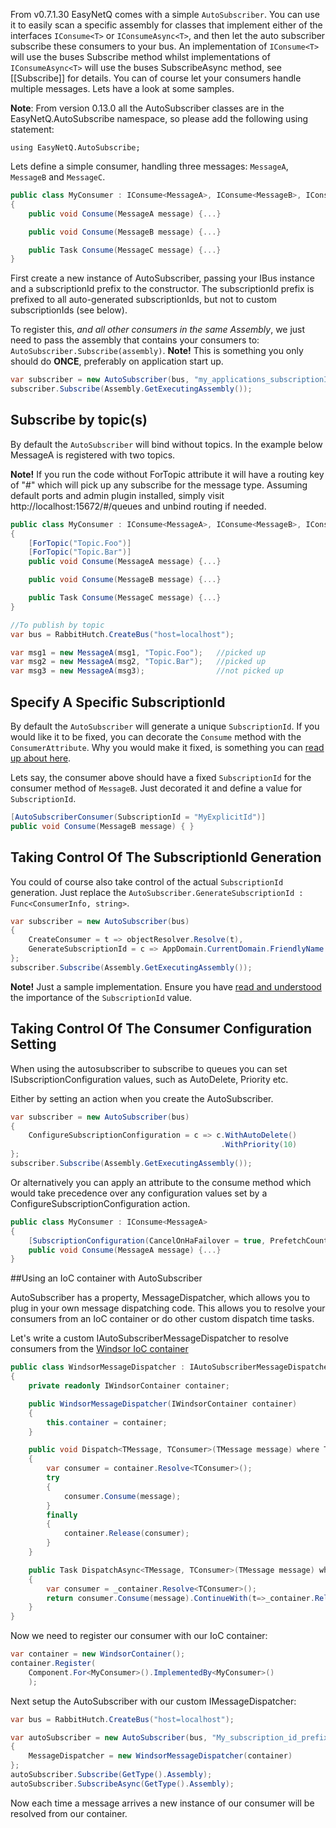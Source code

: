 From v0.7.1.30 EasyNetQ comes with a simple `AutoSubscriber`. You can use it to easily scan a specific assembly for classes that implement either of the interfaces `IConsume<T>` or `IConsumeAsync<T>`, and then let the auto subscriber subscribe these consumers to your bus. An implementation of `IConsume<T>` will use the buses Subscribe method whilst implementations of `IConsumeAsync<T>` will use the buses SubscribeAsync method, see [[Subscribe]] for details. You can of course let your consumers handle multiple messages. Lets have a look at some samples.

**Note**: From version 0.13.0 all the AutoSubscriber classes are in the EasyNetQ.AutoSubscribe namespace, so please add the following using statement:

    using EasyNetQ.AutoSubscribe;

Lets define a simple consumer, handling three messages: `MessageA`, `MessageB` and `MessageC`.

```c#
public class MyConsumer : IConsume<MessageA>, IConsume<MessageB>, IConsumeAsync<MessageC>
{
    public void Consume(MessageA message) {...}

    public void Consume(MessageB message) {...}

    public Task Consume(MessageC message) {...}
}
```

First create a new instance of AutoSubscriber, passing your IBus instance and a subscriptionId prefix to the constructor. The subscriptionId prefix is prefixed to all auto-generated subscriptionIds, but not to custom subscriptionIds (see below).

To register this, _and all other consumers in the same Assembly_, we just need to pass the assembly that contains your consumers to: `AutoSubscriber.Subscribe(assembly)`. **Note!** This is something you only should do **ONCE**, preferably on application start up.

```c#
var subscriber = new AutoSubscriber(bus, "my_applications_subscriptionId_prefix");
subscriber.Subscribe(Assembly.GetExecutingAssembly());
```

## Subscribe by topic(s)
By default the `AutoSubscriber` will bind without topics. In the example below MessageA is registered with two topics.

**Note!** If you run the code without ForTopic attribute it will have a routing key of "#" which will pick up any subscribe for the message type. Assuming default ports and admin plugin installed, simply visit http://localhost:15672/#/queues and unbind routing if needed.

```c#
public class MyConsumer : IConsume<MessageA>, IConsume<MessageB>, IConsumeAsync<MessageC>
{
    [ForTopic("Topic.Foo")]
    [ForTopic("Topic.Bar")]
    public void Consume(MessageA message) {...}

    public void Consume(MessageB message) {...}

    public Task Consume(MessageC message) {...}
}

//To publish by topic
var bus = RabbitHutch.CreateBus("host=localhost");

var msg1 = new MessageA(msg1, "Topic.Foo");   //picked up
var msg2 = new MessageA(msg2, "Topic.Bar");   //picked up
var msg3 = new MessageA(msg3);                //not picked up
```

## Specify A Specific SubscriptionId
By default the `AutoSubscriber` will generate a unique `SubscriptionId`. If you would like it to be fixed, you can decorate the `Consume` method with the `ConsumerAttribute`. Why you would make it fixed, is something you can [read up about here](subscribe).

Lets say, the consumer above should have a fixed `SubscriptionId` for the consumer method of `MessageB`. Just decorated it and define a value for `SubscriptionId`.

```c#
[AutoSubscriberConsumer(SubscriptionId = "MyExplicitId")]
public void Consume(MessageB message) { }
```

## Taking Control Of The SubscriptionId Generation
You could of course also take control of the actual `SubscriptionId` generation. Just replace the `AutoSubscriber.GenerateSubscriptionId : Func<ConsumerInfo, string>`.

```c#
var subscriber = new AutoSubscriber(bus)
{
    CreateConsumer = t => objectResolver.Resolve(t),
    GenerateSubscriptionId = c => AppDomain.CurrentDomain.FriendlyName + c.ConcreteType.Name
};
subscriber.Subscribe(Assembly.GetExecutingAssembly());
```

**Note!** Just a sample implementation. Ensure you have [read and understood](subscribe) the importance of the `SubscriptionId` value.

## Taking Control Of The Consumer Configuration Setting
When using the autosubscriber to subscribe to queues you can set ISubscriptionConfiguration values, such as AutoDelete, Priority etc.

Either by setting an action when you create the AutoSubscriber.
```c#
var subscriber = new AutoSubscriber(bus)
{    
    ConfigureSubscriptionConfiguration = c => c.WithAutoDelete()
                                               .WithPriority(10)
};
subscriber.Subscribe(Assembly.GetExecutingAssembly());
```

Or alternatively you can apply an attribute to the consume method which would take precedence over any configuration values set by a ConfigureSubscriptionConfiguration action.

```c#
public class MyConsumer : IConsume<MessageA>
{
    [SubscriptionConfiguration(CancelOnHaFailover = true, PrefetchCount = 10)]
    public void Consume(MessageA message) {...}
}
```

##Using an IoC container with AutoSubscriber

AutoSubscriber has a property, MessageDispatcher, which allows you to plug in your own message dispatching code. This allows you to resolve your consumers from an IoC container or do other custom dispatch time tasks.

Let's write a custom IAutoSubscriberMessageDispatcher to resolve consumers from the [Windsor IoC container](http://docs.castleproject.org/Windsor.MainPage.ashx)

```C#
public class WindsorMessageDispatcher : IAutoSubscriberMessageDispatcher
{
    private readonly IWindsorContainer container;

    public WindsorMessageDispatcher(IWindsorContainer container)
    {
        this.container = container;
    }

    public void Dispatch<TMessage, TConsumer>(TMessage message) where TMessage : class where TConsumer : IConsume<TMessage>
    {
        var consumer = container.Resolve<TConsumer>();
        try
        {
            consumer.Consume(message);
        }
        finally
        {
            container.Release(consumer);
        }
    }

    public Task DispatchAsync<TMessage, TConsumer>(TMessage message) where TMessage: class where TConsumer: IConsumeAsync<TMessage>
    {
        var consumer = _container.Resolve<TConsumer>();           
        return consumer.Consume(message).ContinueWith(t=>_container.Release(consumer));            
    }
}
```

Now we need to register our consumer with our IoC container:

```c#
var container = new WindsorContainer();
container.Register(
    Component.For<MyConsumer>().ImplementedBy<MyConsumer>()
    );

```

Next setup the AutoSubscriber with our custom IMessageDispatcher:

```c#
var bus = RabbitHutch.CreateBus("host=localhost");

var autoSubscriber = new AutoSubscriber(bus, "My_subscription_id_prefix")
{
    MessageDispatcher = new WindsorMessageDispatcher(container)
};
autoSubscriber.Subscribe(GetType().Assembly);
autoSubscriber.SubscribeAsync(GetType().Assembly);
```

Now each time a message arrives a new instance of our consumer will be resolved from our container.